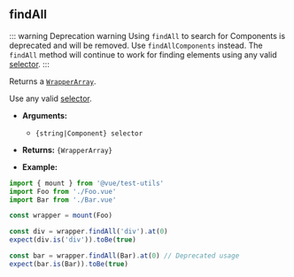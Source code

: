 ## findAll

::: warning Deprecation warning
Using `findAll` to search for Components is deprecated and will be removed. Use `findAllComponents` instead.
The `findAll` method will continue to work for finding elements using any valid [selector](../selectors.md).
:::

Returns a [`WrapperArray`](../wrapper-array/).

Use any valid [selector](../selectors.md).

- **Arguments:**

  - `{string|Component} selector`

- **Returns:** `{WrapperArray}`

- **Example:**

```js
import { mount } from '@vue/test-utils'
import Foo from './Foo.vue'
import Bar from './Bar.vue'

const wrapper = mount(Foo)

const div = wrapper.findAll('div').at(0)
expect(div.is('div')).toBe(true)

const bar = wrapper.findAll(Bar).at(0) // Deprecated usage
expect(bar.is(Bar)).toBe(true)
```
